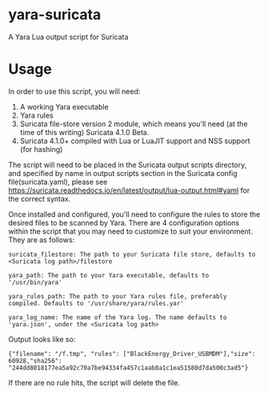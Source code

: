 # yara-suricata
A Yara Lua output script for Suricata

# Usage
In order to use this script, you will need:
1. A working Yara executable
2. Yara rules
3. Suricata file-store version 2 module, which means you'll need (at the time of this writing) Suricata 4.1.0 Beta.
4. Suricata 4.1.0+ compiled with Lua or LuaJIT support and NSS support (for hashing)

The script will need to be placed in the Suricata output scripts directory, and specified by name in output scripts section in the Suricata config file(suricata.yaml), please see https://suricata.readthedocs.io/en/latest/output/lua-output.html#yaml for the correct syntax.

Once installed and configured, you'll need to configure the rules to store the desired files to be scanned by Yara. 
There are 4 configuration options within the script that you may need to customize to suit your environment. 
They are as follows:

    suricata_filestore: The path to your Suricata file store, defaults to <Suricata log path>/filestore
    
    yara_path: The path to your Yara executable, defaults to '/usr/bin/yara'
    
    yara_rules_path: The path to your Yara rules file, preferably compiled. Defaults to '/usr/share/yara/rules.yar'
    
    yara_log_name: The name of the Yara log. The name defaults to 'yara.json', under the <Suricata log path>

Output looks like so:

`{"filename": "/f.tmp", "rules": ["BlackEnergy_Driver_USBMDM"],"size": 60928,"sha256": "244dd8018177ea5a92c70a7be94334fa457c1aab8a1c1ea51580d7da500c3ad5"}`
    
If there are no rule hits, the script will delete the file.
